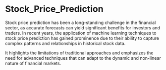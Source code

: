 # Stock_Price_Prediction

Stock price prediction has been a long-standing challenge in the financial sector, as accurate forecasts can yield significant benefits for investors and traders. In recent years, the application of machine learning techniques to stock price prediction has gained prominence due to their ability to capture complex patterns and relationships in historical stock data.

It highlights the limitations of traditional approaches and emphasizes the need for advanced techniques that can adapt to the dynamic and non-linear nature of financial markets.
